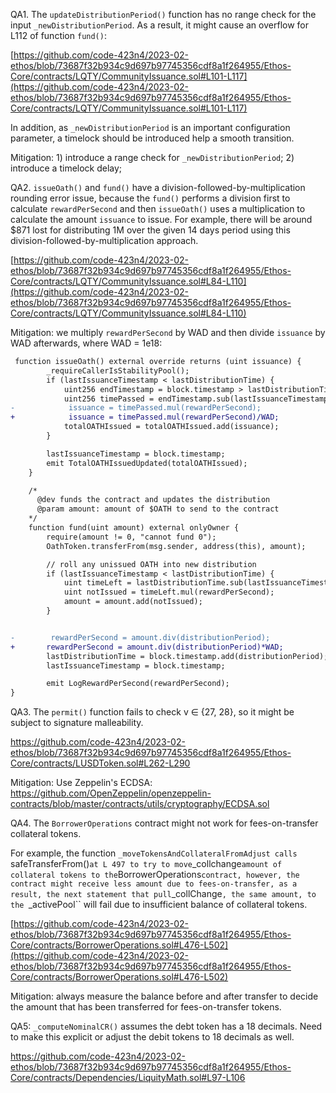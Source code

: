 QA1.  The ``updateDistributionPeriod()`` function has no range check for the input ``_newDistributionPeriod``. As a result, it might cause an overflow for L112 of function ``fund()``: 

[https://github.com/code-423n4/2023-02-ethos/blob/73687f32b934c9d697b97745356cdf8a1f264955/Ethos-Core/contracts/LQTY/CommunityIssuance.sol#L101-L117](https://github.com/code-423n4/2023-02-ethos/blob/73687f32b934c9d697b97745356cdf8a1f264955/Ethos-Core/contracts/LQTY/CommunityIssuance.sol#L101-L117)

In addition, as ``_newDistributionPeriod`` is an important configuration parameter, a timelock should be introduced  help a smooth transition. 

Mitigation: 1) introduce a range check for ``_newDistributionPeriod``; 2) introduce a timelock delay; 


QA2. ``issueOath()`` and ``fund()`` have a division-followed-by-multiplication rounding error issue, because the ``fund()`` performs a division first to calculate ``rewardPerSecond`` and then   ``issueOath()`` uses a multiplication to calculate the amount ``issuance`` to issue. For example, there will be around $871 lost for distributing 1M over the given 14 days period using this division-followed-by-multiplication approach. 

[https://github.com/code-423n4/2023-02-ethos/blob/73687f32b934c9d697b97745356cdf8a1f264955/Ethos-Core/contracts/LQTY/CommunityIssuance.sol#L84-L110](https://github.com/code-423n4/2023-02-ethos/blob/73687f32b934c9d697b97745356cdf8a1f264955/Ethos-Core/contracts/LQTY/CommunityIssuance.sol#L84-L110)

Mitigation: we multiply ``rewardPerSecond`` by WAD and then divide ``issuance`` by WAD afterwards, where WAD = 1e18:

```diff
 function issueOath() external override returns (uint issuance) {
        _requireCallerIsStabilityPool();
        if (lastIssuanceTimestamp < lastDistributionTime) {
            uint256 endTimestamp = block.timestamp > lastDistributionTime ? lastDistributionTime : block.timestamp;
            uint256 timePassed = endTimestamp.sub(lastIssuanceTimestamp);
-            issuance = timePassed.mul(rewardPerSecond);
+            issuance = timePassed.mul(rewardPerSecond)/WAD;
            totalOATHIssued = totalOATHIssued.add(issuance);
        }

        lastIssuanceTimestamp = block.timestamp;
        emit TotalOATHIssuedUpdated(totalOATHIssued);
    }

    /*
      @dev funds the contract and updates the distribution
      @param amount: amount of $OATH to send to the contract
    */
    function fund(uint amount) external onlyOwner {
        require(amount != 0, "cannot fund 0");
        OathToken.transferFrom(msg.sender, address(this), amount);

        // roll any unissued OATH into new distribution
        if (lastIssuanceTimestamp < lastDistributionTime) {
            uint timeLeft = lastDistributionTime.sub(lastIssuanceTimestamp);
            uint notIssued = timeLeft.mul(rewardPerSecond);
            amount = amount.add(notIssued);
        }


-        rewardPerSecond = amount.div(distributionPeriod);
+       rewardPerSecond = amount.div(distributionPeriod)*WAD;
        lastDistributionTime = block.timestamp.add(distributionPeriod);
        lastIssuanceTimestamp = block.timestamp;

        emit LogRewardPerSecond(rewardPerSecond);
}
```

QA3. The ``permit()`` function fails to check v ∈ {27, 28}, so it might be subject to signature malleability.

https://github.com/code-423n4/2023-02-ethos/blob/73687f32b934c9d697b97745356cdf8a1f264955/Ethos-Core/contracts/LUSDToken.sol#L262-L290

Mitigation: 
Use Zeppelin's ECDSA: https://github.com/OpenZeppelin/openzeppelin-contracts/blob/master/contracts/utils/cryptography/ECDSA.sol

QA4. The ``BorrowerOperations`` contract might not work for fees-on-transfer collateral tokens. 

For example, the function ``_moveTokensAndCollateralFromAdjust calls ``safeTransferFrom()`` at L 497 to try to move ``_collchange`` amount of collateral tokens to the ``BorrowerOperations`` contract, however, the contract might receive less amount due to fees-on-transfer, as a result, the next statement that pull ``_collChange``, the same amount, to the ``_activePool`` will fail due to insufficient balance of collateral tokens. 

[https://github.com/code-423n4/2023-02-ethos/blob/73687f32b934c9d697b97745356cdf8a1f264955/Ethos-Core/contracts/BorrowerOperations.sol#L476-L502](https://github.com/code-423n4/2023-02-ethos/blob/73687f32b934c9d697b97745356cdf8a1f264955/Ethos-Core/contracts/BorrowerOperations.sol#L476-L502)

Mitigation: always measure the  balance before and after transfer to decide the amount that has been transferred for fees-on-transfer tokens. 

QA5: ``_computeNominalCR()`` assumes the debt token has a 18 decimals. Need to make this explicit or adjust the debit tokens to 18 decimals as well. 

https://github.com/code-423n4/2023-02-ethos/blob/73687f32b934c9d697b97745356cdf8a1f264955/Ethos-Core/contracts/Dependencies/LiquityMath.sol#L97-L106